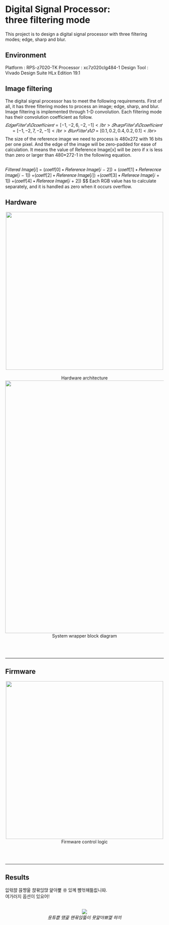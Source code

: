 
# Digital Signal Processor: </br> three filtering mode

This project is to design a digital signal processor with three filtering modes; edge, sharp and blur.

## Environment
Platform : RPS-z7020-TK
Processor : xc7z020clg484-1
Design Tool : Vivado Design Suite HLx Edition 19.1 

## Image filtering
 The digital signal processor has to meet the following requirements. First of all, it has three filtering modes to process an image; edge, sharp, and blur. Image filtering is implemented through 1-D convolution. Each filtering mode has their convolution coefficient as follow.</br>
$$
𝐸𝑑𝑔𝑒 𝐹𝑖𝑙𝑡𝑒𝑟′𝑠 1𝐷 𝑐𝑜𝑒𝑓𝑓𝑖𝑐𝑖𝑒𝑛𝑡 = [ −1, −2, 6, −2, −1]  </br>
𝑆h𝑎𝑟𝑝 𝐹𝑖𝑙𝑡𝑒𝑟′𝑠 1𝐷 𝑐𝑜𝑒𝑓𝑓𝑖𝑐𝑖𝑒𝑛𝑡 = [−1, −2, 7, −2, −1] </br>
𝐵𝑙𝑢𝑟 𝐹𝑖𝑙𝑡𝑒𝑟′𝑠 1𝐷 = [0.1, 0.2, 0.4, 0.2, 0.1] </br>
$$
 The size of the reference image we need to process is 480x272 with 16 bits per one pixel. And the edge of the image will be zero-padded for ease of calculation. It means the value of Reference Image[x] will be zero if x is less than zero or larger than 480*272-1 in the following equation.</br>
 ##
𝐹𝑖𝑙𝑡𝑒𝑟𝑒𝑑 𝐼𝑚𝑎𝑔𝑒[𝑖] = (𝑐𝑜𝑒𝑓𝑓[0] ∗ 𝑅𝑒𝑓𝑒𝑟𝑒𝑛𝑐𝑒 𝐼𝑚𝑎𝑔𝑒[𝑖 − 2]) + (𝑐𝑜𝑒𝑓𝑓[1] ∗ 𝑅𝑒𝑓𝑒𝑟𝑒𝑐𝑛𝑐𝑒 𝐼𝑚𝑎𝑔𝑒[𝑖 − 1]) +(𝑐𝑜𝑒𝑓𝑓[2] ∗ 𝑅𝑒𝑓𝑒𝑟𝑒𝑛𝑐𝑒 𝐼𝑚𝑎𝑔𝑒[𝑖]) +(𝑐𝑜𝑒𝑓𝑓[3] ∗ 𝑅𝑒𝑓𝑒𝑟𝑒𝑐𝑒 𝐼𝑚𝑎𝑔𝑒[𝑖 + 1]) +(𝑐𝑜𝑒𝑓𝑓[4] ∗ 𝑅𝑒𝑓𝑒𝑟𝑒𝑐𝑒 𝐼𝑚𝑎𝑔𝑒[𝑖 + 2])
$$
 Each RGB value has to calculate separately, and it is handled as zero when it occurs overflow.

## Hardware
<p align="center">
<img src = "https://github.com/mayshin10/DSP-FPGA/blob/main/img_src/hardware%20architecture.png" width = "500px" ></br></br>
Hardware architecture</br>
<img src = "https://github.com/mayshin10/DSP-FPGA/blob/main/img_src/system%20wrapper.png" width = "800px" ></br>
System wrapper block diagram</br></br>

</p></br>

---

## Firmware
<p align="center">
<img src = "https://github.com/mayshin10/DSP-FPGA/blob/main/img_src/firmware%20control.png" width = "500px" ></br>
Firmware control logic</br></br>
</p></br>

---

## Results
잆럮햕 뮩쨩읉 햕뀪읹먅 얉야뾽 쓔 있꼐 뼍얶햬뜲릾니땨.</br>
여가러지 옵션이 있요어! </br></br>
<p align="center">
<img src = "https://user-images.githubusercontent.com/45932570/116428680-1b2ac480-a880-11eb-86e3-5af8c7914589.jpg"></br>
<i>윴튜쁪 떘끑 왠뀪읹뜳이 묫얉야뾰껥 햐끼</i>
</p></br>
